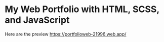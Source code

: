 # My Web Portfolio with HTML, SCSS, and JavaScript

Here are the preview https://portfolioweb-21996.web.app/